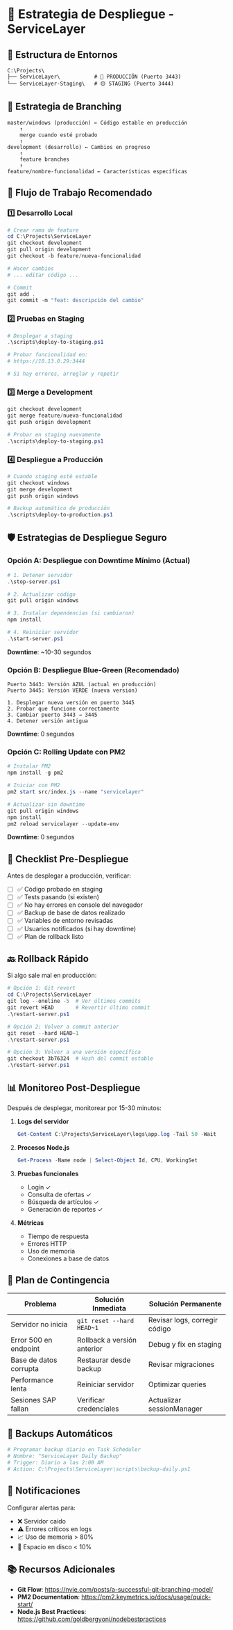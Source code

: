# 🚀 Estrategia de Despliegue - ServiceLayer

## 📁 Estructura de Entornos

```
C:\Projects\
├── ServiceLayer\           # 🔴 PRODUCCIÓN (Puerto 3443)
└── ServiceLayer-Staging\   # 🟡 STAGING (Puerto 3444)
```

## 🌳 Estrategia de Branching

```
master/windows (producción) ← Código estable en producción
    ↑
    merge cuando esté probado
    ↑
development (desarrollo) ← Cambios en progreso
    ↑
    feature branches
    ↑
feature/nombre-funcionalidad ← Características específicas
```

## 🔄 Flujo de Trabajo Recomendado

### 1️⃣ Desarrollo Local

```powershell
# Crear rama de feature
cd C:\Projects\ServiceLayer
git checkout development
git pull origin development
git checkout -b feature/nueva-funcionalidad

# Hacer cambios
# ... editar código ...

# Commit
git add .
git commit -m "feat: descripción del cambio"
```

### 2️⃣ Pruebas en Staging

```powershell
# Desplegar a staging
.\scripts\deploy-to-staging.ps1

# Probar funcionalidad en:
# https://10.13.0.29:3444

# Si hay errores, arreglar y repetir
```

### 3️⃣ Merge a Development

```powershell
git checkout development
git merge feature/nueva-funcionalidad
git push origin development

# Probar en staging nuevamente
.\scripts\deploy-to-staging.ps1
```

### 4️⃣ Despliegue a Producción

```powershell
# Cuando staging esté estable
git checkout windows
git merge development
git push origin windows

# Backup automático de producción
.\scripts\deploy-to-production.ps1
```

## 🛡️ Estrategias de Despliegue Seguro

### Opción A: Despliegue con Downtime Mínimo (Actual)
```powershell
# 1. Detener servidor
.\stop-server.ps1

# 2. Actualizar código
git pull origin windows

# 3. Instalar dependencias (si cambiaron)
npm install

# 4. Reiniciar servidor
.\start-server.ps1
```
**Downtime**: ~10-30 segundos

### Opción B: Despliegue Blue-Green (Recomendado)
```
Puerto 3443: Versión AZUL (actual en producción)
Puerto 3445: Versión VERDE (nueva versión)

1. Desplegar nueva versión en puerto 3445
2. Probar que funcione correctamente
3. Cambiar puerto 3443 → 3445
4. Detener versión antigua
```
**Downtime**: 0 segundos

### Opción C: Rolling Update con PM2
```powershell
# Instalar PM2
npm install -g pm2

# Iniciar con PM2
pm2 start src/index.js --name "servicelayer"

# Actualizar sin downtime
git pull origin windows
npm install
pm2 reload servicelayer --update-env
```
**Downtime**: 0 segundos

## 📝 Checklist Pre-Despliegue

Antes de desplegar a producción, verificar:

- [ ] ✅ Código probado en staging
- [ ] ✅ Tests pasando (si existen)
- [ ] ✅ No hay errores en console del navegador
- [ ] ✅ Backup de base de datos realizado
- [ ] ✅ Variables de entorno revisadas
- [ ] ✅ Usuarios notificados (si hay downtime)
- [ ] ✅ Plan de rollback listo

## 🔙 Rollback Rápido

Si algo sale mal en producción:

```powershell
# Opción 1: Git revert
cd C:\Projects\ServiceLayer
git log --oneline -5  # Ver últimos commits
git revert HEAD       # Revertir último commit
.\restart-server.ps1

# Opción 2: Volver a commit anterior
git reset --hard HEAD~1
.\restart-server.ps1

# Opción 3: Volver a una versión específica
git checkout 3b76324  # Hash del commit estable
.\restart-server.ps1
```

## 📊 Monitoreo Post-Despliegue

Después de desplegar, monitorear por 15-30 minutos:

1. **Logs del servidor**
   ```powershell
   Get-Content C:\Projects\ServiceLayer\logs\app.log -Tail 50 -Wait
   ```

2. **Procesos Node.js**
   ```powershell
   Get-Process -Name node | Select-Object Id, CPU, WorkingSet
   ```

3. **Pruebas funcionales**
   - Login ✓
   - Consulta de ofertas ✓
   - Búsqueda de artículos ✓
   - Generación de reportes ✓

4. **Métricas**
   - Tiempo de respuesta
   - Errores HTTP
   - Uso de memoria
   - Conexiones a base de datos

## 🚨 Plan de Contingencia

| Problema | Solución Inmediata | Solución Permanente |
|----------|-------------------|---------------------|
| Servidor no inicia | `git reset --hard HEAD~1` | Revisar logs, corregir código |
| Error 500 en endpoint | Rollback a versión anterior | Debug y fix en staging |
| Base de datos corrupta | Restaurar desde backup | Revisar migraciones |
| Performance lenta | Reiniciar servidor | Optimizar queries |
| Sesiones SAP fallan | Verificar credenciales | Actualizar sessionManager |

## 🔐 Backups Automáticos

```powershell
# Programar backup diario en Task Scheduler
# Nombre: "ServiceLayer Daily Backup"
# Trigger: Diario a las 2:00 AM
# Action: C:\Projects\ServiceLayer\scripts\backup-daily.ps1
```

## 📱 Notificaciones

Configurar alertas para:
- ❌ Servidor caído
- ⚠️ Errores críticos en logs
- 📈 Uso de memoria > 80%
- 🔴 Espacio en disco < 10%

## 📚 Recursos Adicionales

- **Git Flow**: https://nvie.com/posts/a-successful-git-branching-model/
- **PM2 Documentation**: https://pm2.keymetrics.io/docs/usage/quick-start/
- **Node.js Best Practices**: https://github.com/goldbergyoni/nodebestpractices
